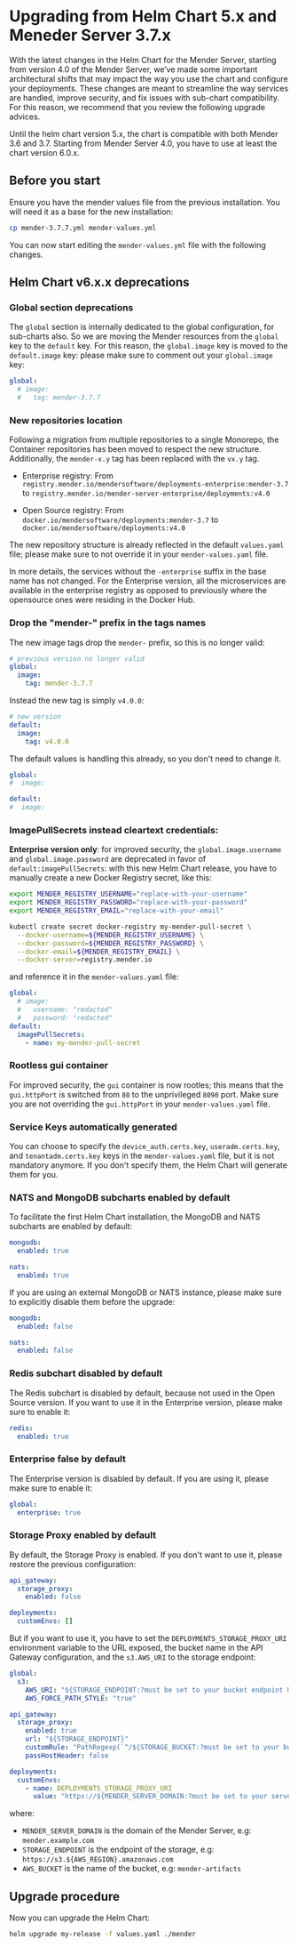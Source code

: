 # Upgrading from Helm Chart 5.x and Meneder Server 3.7.x

With the latest changes in the Helm Chart for the Mender Server,
starting from version 4.0 of the Mender Server, we’ve made some important
architectural shifts that may impact the way you use the chart and configure
your deployments. These changes are meant to streamline the way
services are handled, improve security, and fix issues with
sub-chart compatibility. For this reason, we recommend that you review the
following upgrade advices.

Until the helm chart version 5.x, the chart is compatible with both
Mender 3.6 and 3.7. Starting from Mender Server 4.0, you have to use at least the
chart version 6.0.x.

## Before you start
Ensure you have the mender values file from the previous installation.
You will need it as a base for the new installation:

```bash
cp mender-3.7.7.yml mender-values.yml
```

You can now start editing the `mender-values.yml` file with the following
changes.

## Helm Chart v6.x.x deprecations

### Global section deprecations
The `global` section is internally dedicated to the global configuration,
for sub-charts also. So we are moving the Mender resources from the `global`
key to the `default` key. For this reason, the `global.image` key is
moved to the `default.image` key: please make sure to comment out
your `global.image` key:
```yaml
global:
  # image:
  #   tag: mender-3.7.7
```

### New repositories location
Following a migration from multiple repositories to a single Monorepo, the
Container repositories has been moved to respect the new structure.
Additionally, the `mender-x.y` tag has been replaced with the `vx.y` tag.
* Enterprise registry:
  From `registry.mender.io/mendersoftware/deployments-enterprise:mender-3.7`
  to `registry.mender.io/mender-server-enterprise/deployments:v4.0`

* Open Source registry:
  From `docker.io/mendersoftware/deployments:mender-3.7`
  to `docker.io/mendersoftware/deployments:v4.0`

The new repository structure is already reflected in the default `values.yaml`
file; please make sure to not override it in your `mender-values.yaml` file.

In more details, the services without the `-enterprise` suffix in the
base name has not changed.
For the Enterprise version, all the microservices are available in the
enterprise registry as opposed to previously where the opensource ones
were residing in the Docker Hub.

### Drop the "mender-" prefix in the tags names
The new image tags drop the `mender-` prefix, so this is no longer valid:

```yaml
# previous version no longer valid
global:
  image:
    tag: mender-3.7.7
```
Instead the new tag is simply `v4.0.0`:

```yaml
# new version
default:
  image:
    tag: v4.0.0
```
The default values is handling this already, so you don't need to change it.

```yaml
global:
#  image:

default:
#  image:
```


### ImagePullSecrets instead cleartext credentials:
**Enterprise version only**: for improved security, the `global.image.username`
and `global.image.password` are deprecated in favor of `default:imagePullSecrets`:
with this new Helm Chart release, you have to manually create a new Docker
Registry secret, like this:
```bash
export MENDER_REGISTRY_USERNAME="replace-with-your-username"
export MENDER_REGISTRY_PASSWORD="replace-with-your-password"
export MENDER_REGISTRY_EMAIL="replace-with-your-email"

kubectl create secret docker-registry my-mender-pull-secret \
  --docker-username=${MENDER_REGISTRY_USERNAME} \
  --docker-password=${MENDER_REGISTRY_PASSWORD} \
  --docker-email=${MENDER_REGISTRY_EMAIL} \
  --docker-server=registry.mender.io
```
and reference it in the `mender-values.yaml` file:

```yaml
global:
  # image:
  #   username: "redacted"
  #   password: "redacted"
default:
  imagePullSecrets:
    - name: my-mender-pull-secret
```

### Rootless gui container
For improved security, the `gui` container is now rootles; this means that
the `gui.httpPort` is switched from `80` to the unprivileged `8090` port.
Make sure you are not overriding the `gui.httpPort` in your
`mender-values.yaml` file.

### Service Keys automatically generated
You can choose to specify the `device_auth.certs.key`,
`useradm.certs.key`, and `tenantadm.certs.key` keys in
the `mender-values.yaml` file, but it is not mandatory anymore.
If you don't specify them, the Helm Chart will generate them for you.

### NATS and MongoDB subcharts enabled by default
To facilitate the first Helm Chart installation, the MongoDB and NATS
subcharts are enabled by default:
```yaml
mongodb:
  enabled: true

nats:
  enabled: true
```
If you are using an external MongoDB or NATS instance, please make sure to
explicitly disable them before the upgrade:
```yaml
mongodb:
  enabled: false

nats:
  enabled: false
```

### Redis subchart disabled by default
The Redis subchart is disabled by default, because not used in the Open
Source version. If you want to use it in the Enterprise version, please
make sure to enable it:
```yaml
redis:
  enabled: true
```

### Enterprise false by default
The Enterprise version is disabled by default. If you are using it, please
make sure to enable it:
```yaml
global:
  enterprise: true
```

### Storage Proxy enabled by default
By default, the Storage Proxy is enabled. If you don't want to use it, please
restore the previous configuration:
```yaml
api_gateway:
  storage_proxy:
    enabled: false

deployments:
  customEnvs: []
```

But if you want to use it, you have to set the `DEPLOYMENTS_STORAGE_PROXY_URI`
environment variable to the URL exposed, the bucket name in the
API Gateway configuration, and the `s3.AWS_URI` to the storage endpoint:
```yaml
global:
  s3:
    AWS_URI: "${STORAGE_ENDPOINT:?must be set to your bucket endpoint URL}"
    AWS_FORCE_PATH_STYLE: "true"

api_gateway:
  storage_proxy:
    enabled: true
    url: "${STORAGE_ENDPOINT}"
    customRule: "PathRegexp(`^/${STORAGE_BUCKET:?must be set to your bucket name}`)"
    passHostHeader: false

deployments:
  customEnvs:
    - name: DEPLOYMENTS_STORAGE_PROXY_URI
      value: "https://${MENDER_SERVER_DOMAIN:?must be set to your server domain}"
```

where:
* `MENDER_SERVER_DOMAIN` is the domain of the Mender Server, e.g:
  `mender.example.com`
* `STORAGE_ENDPOINT` is the endpoint of the storage, e.g:
  `https://s3.${AWS_REGION}.amazonaws.com`
* `AWS_BUCKET` is the name of the bucket, e.g: `mender-artifacts`


## Upgrade procedure
Now you can upgrade the Helm Chart:

```bash
helm upgrade my-release -f values.yaml ./mender
```

